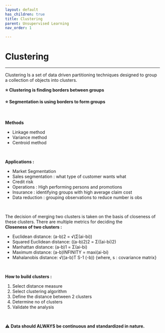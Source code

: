 ```yaml
---
layout: default
has_children: true
title: Clustering
parent: Unsupervised Learning
nav_order: 1

---
```

# Clustering

***

Clustering Is a set of data driven partitioning techniques designed to group a collection of objects into clusters.

**⭐ Clustering is finding borders between groups**

**⭐ Segmentation is using borders to form groups**

&nbsp;

**Methods**

* Linkage method
* Variance method
* Centroid method

&nbsp;

**Applications :**

* Market Segmentation
* Sales segmentation : what type of customer wants what
* Credit risk
* Operations : High performing persons and promotions
* Insurance : identifying groups with high average claim cost
* Data reduction : grouping observations to reduce number is obs

&nbsp;

The decision of merging two clusters is taken on the basis of closeness of these clusters. There are multiple metrics for deciding the   
**Closeness of two clusters :**

* Euclidean distance: (a-b)2 = √(Σ(ai-bi))
* Squared Euclidean distance: ((a-b)2)2 = Σ((ai-bi)2)
* Manhattan distance: (a-b)1 = Σ(ai-bi)
* Maximum distance: (a-b)INFINITY = maxi(ai-bi)
* Mahalanobis distance: √((a-b)T S-1 (-b)) {where, s : covariance matrix}

&nbsp;

**How to build clusters :**

1. Select distance measure
2. Select clustering algorithm 
3. Define the distance between 2 clusters
4. Determine no of clusters
5. Validate the analysis

&nbsp;

⚠️ **Data should ALWAYS be continuous and standardized in nature.**